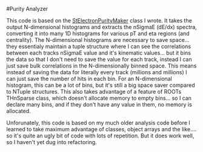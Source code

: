 #Purity Analyzer

This code is based on the
[StElectronPurityMaker](https://github.com/ZWMiller/anaTree/tree/master/StPicoElecPurityMaker)  class I wrote. It takes the
output N-dimensional histograms and extracts the nSigmaE (dE/dx) spectra,
converting it into many 1D histograms for various pT and eta regions (and
centrality). The N-dimensional histograms are necessary to save space... they
essentialy maintain a tuple structure where I can see the correlations between
each tracks nSigmaE value and it's kinematic values... but it bins the data so
that I don't need to save the value for each track, instead I can just save
bulk correlations in the N-dimensionally binned space. This means instead of
saving the data for literally every track (millions and millions) I can just
save the number of hits in each bin. For an N-dimensional histogram, this can
be a lot of bins, but it's still a big space saver compared to NTuple
structures. This also takes advantage of a feature of ROOTs THnSparse class,
which doesn't allocate memory to empty bins... so I can declare many bins, and
if they don't have any value in them, no memory is allocated.

Unforunately, this code is based on my much older analysis code before I
learned to take maximum advantage of classes, object arrays and the like....
so it's quite an ugly bit of code with lots of repetition. But it does work
well, so I haven't yet dug into refactoring.
